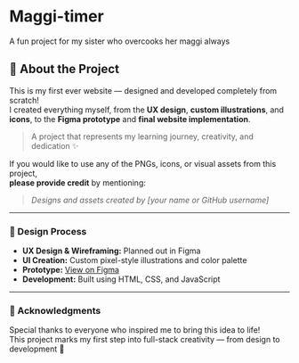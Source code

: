 # Maggi-timer
A fun project for my sister who overcooks her maggi always

## 🌟 About the Project

This is my first ever website — designed and developed completely from scratch!  
I created everything myself, from the **UX design**, **custom illustrations**, and **icons**, to the **Figma prototype** and **final website implementation**.  

> A project that represents my learning journey, creativity, and dedication ✨  

If you would like to use any of the PNGs, icons, or visual assets from this project,  
**please provide credit** by mentioning:
> *Designs and assets created by [your name or GitHub username]*

---

### 🎨 Design Process

- **UX Design & Wireframing:** Planned out in Figma  
- **UI Creation:** Custom pixel-style illustrations and color palette  
- **Prototype:** [View on Figma]((https://www.figma.com/proto/nsiYxov6AdIks75OZdnGcm/maggie-Timer?node-id=4-18&t=2nhpyskg8BuSReo4-1))  
- **Development:** Built using HTML, CSS, and JavaScript  

---

### 💖 Acknowledgments

Special thanks to everyone who inspired me to bring this idea to life!  
This project marks my first step into full-stack creativity — from design to development 💫
